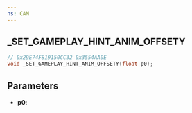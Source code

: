 ```yaml
---
ns: CAM
---
```

## _SET_GAMEPLAY_HINT_ANIM_OFFSETY

```c
// 0x29E74F819150CC32 0x3554AA0E
void _SET_GAMEPLAY_HINT_ANIM_OFFSETY(float p0);
```

## Parameters
* **p0**:
